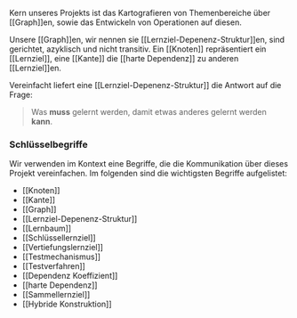 Kern unseres Projekts ist das Kartografieren von Themenbereiche über [[Graph]]en, sowie das Entwickeln von Operationen
auf diesen.

Unsere [[Graph]]en, wir nennen sie [[Lernziel-Depenenz-Struktur]]en, sind gerichtet, azyklisch und nicht transitiv.
Ein [[Knoten]] repräsentiert ein [[Lernziel]], eine [[Kante]] die [[harte Dependenz]] zu anderen [[Lernziel]]en.

Vereinfacht liefert eine [[Lernziel-Depenenz-Struktur]] die Antwort auf die Frage:

> Was **muss** gelernt werden, damit etwas anderes gelernt werden **kann**.

### Schlüsselbegriffe

Wir verwenden im Kontext eine Begriffe, die die Kommunikation über dieses Projekt vereinfachen.
Im folgenden sind die wichtigsten Begriffe aufgelistet:

- [[Knoten]]
- [[Kante]]
- [[Graph]]
- [[Lernziel-Depenenz-Struktur]]
- [[Lernbaum]]
- [[Schlüssellernziel]]
- [[Vertiefungslernziel]]
- [[Testmechanismus]]
- [[Testverfahren]]
- [[Dependenz Koeffizient]]
- [[harte Dependenz]]
- [[Sammellernziel]]
- [[Hybride Konstruktion]]
